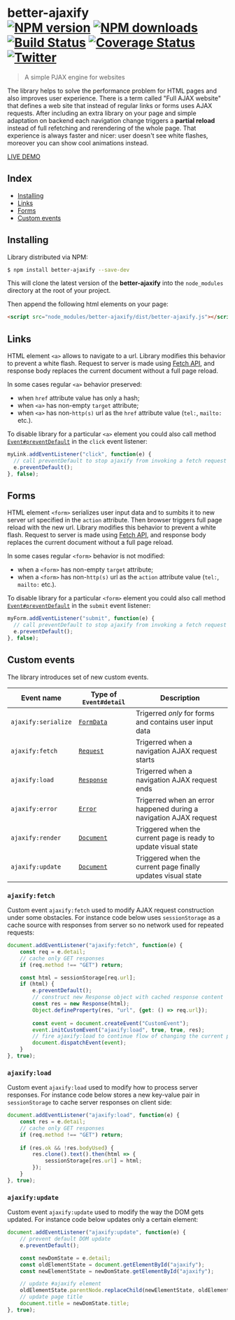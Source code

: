 # better-ajaxify<br>[![NPM version][npm-version]][npm-url] [![NPM downloads][npm-downloads]][npm-url] [![Build Status][status-image]][status-url] [![Coverage Status][coveralls-image]][coveralls-url] [![Twitter][twitter-follow]][twitter-url]
> A simple PJAX engine for websites

The library helps to solve the performance problem for HTML pages and also improves user experience. There is a term called "Full AJAX website" that defines a web site that instead of regular links or forms uses AJAX requests. After including an extra library on your page and simple adaptation on backend each navigation change triggers a **partial reload** instead of full refetching and rerendering of the whole page. That experience is always faster and nicer: user doesn't see white flashes, moreover you can show cool animations instead.

[LIVE DEMO](http://chemerisuk.github.io/better-ajaxify/)

## Index

<!-- MarkdownTOC levels="2" autolink="true" -->

- [Installing](#installing)
- [Links](#links)
- [Forms](#forms)
- [Custom events](#custom-events)

<!-- /MarkdownTOC -->

## Installing
Library distributed via NPM:

```sh
$ npm install better-ajaxify --save-dev
```

This will clone the latest version of the __better-ajaxify__ into the `node_modules` directory at the root of your project.

Then append the following html elements on your page:

```html
<script src="node_modules/better-ajaxify/dist/better-ajaxify.js"></script>
```

## Links
HTML element <code>&lt;a&gt;</code> allows to navigate to a url. Library modifies this behavior to prevent a white flash. Request to server is made using <a href="https://developer.mozilla.org/en-US/docs/Web/API/Fetch_API" target="_blank">Fetch API</a>, and response body replaces the current document without a full page reload.

In some cases regular <code>&lt;a&gt;</code> behavior preserved:

* when <code>href</code> attribute value has only a hash;</li>
* when <code>&lt;a&gt;</code> has non-empty <code>target</code> attribute;</li>
* when <code>&lt;a&gt;</code> has non-<code>http(s)</code> url as the <code>href</code> attribute value (<code>tel:</code>, <code>mailto:</code> etc.).

To disable library for a particular <code>&lt;a&gt;</code> element you could also call method <a href="https://developer.mozilla.org/en-US/docs/Web/API/Event/preventDefault" target="_blank"><code>Event#preventDefault</code></a> in the <code>click</code> event listener:

```js
myLink.addEventListener("click", function(e) {
  // call preventDefault to stop ajaxify from invoking a fetch request
  e.preventDefault();
}, false);
```

## Forms
HTML element <code>&lt;form&gt;</code> serializes user input data and to sumbits it to new server url specified in the <code>action</code> attribute. Then browser triggers full page reload with the new url. Library modifies this behavior to prevent a white flash. Request to server is made using <a href="https://developer.mozilla.org/en-US/docs/Web/API/Fetch_API" target="_blank">Fetch API</a>, and response body replaces the current document without a full page reload.

In some cases regular <code>&lt;form&gt;</code> behavior is not modified:

* when a <code>&lt;form&gt;</code> has non-empty <code>target</code> attribute;
* when a <code>&lt;form&gt;</code> has non-<code>http(s)</code> url as the <code>action</code> attribute value (<code>tel:</code>, <code>mailto:</code> etc.).
        
To disable library for a particular <code>&lt;form&gt;</code> element you could also call method <a href="https://developer.mozilla.org/en-US/docs/Web/API/Event/preventDefault" target="_blank"><code>Event#preventDefault</code></a> in the <code>submit</code> event listener:

```js
myForm.addEventListener("submit", function(e) {
  // call preventDefault to stop ajaxify from invoking a fetch request
  e.preventDefault();
}, false);
```

## Custom events
The library introduces set of new custom events.

| Event name | Type of `Event#detail` | Description |
| ---------- | --------- | ----------- |
| `ajaxify:serialize` | [`FormData`](https://developer.mozilla.org/en-US/docs/Web/API/FormData) | Trigerred _only_ for forms and contains user input data |
| `ajaxify:fetch` | [`Request`](https://developer.mozilla.org/en-US/docs/Web/API/Request) | Trigerred when a navigation AJAX request starts |
| `ajaxify:load` | [`Response`](https://developer.mozilla.org/en-US/docs/Web/API/Response) | Trigerred when a navigation AJAX request ends |
| `ajaxify:error` | [`Error`](https://developer.mozilla.org/en-US/docs/Web/JavaScript/Reference/Global_Objects/Error) | Trigerred when an error happened during a navigation AJAX request |
| `ajaxify:render` | [`Document`](https://developer.mozilla.org/en-US/docs/Web/API/Document) | Triggered when the current page is ready to update visual state |
| `ajaxify:update` | [`Document`](https://developer.mozilla.org/en-US/docs/Web/API/Document) | Triggered when the current page finally updates visual state |

### `ajaxify:fetch`
Custom event `ajaxify:fetch` used to modify AJAX request construction under some obstacles. For instance code below uses `sessionStorage` as a cache source with responses from server so no network used for repeated requests:

```js
document.addEventListener("ajaxify:fetch", function(e) {
    const req = e.detail;
    // cache only GET responses
    if (req.method !== "GET") return;

    const html = sessionStorage[req.url];
    if (html) {
        e.preventDefault();
        // construct new Response object with cached response content
        const res = new Response(html);
        Object.defineProperty(res, "url", {get: () => req.url});
        
        const event = document.createEvent("CustomEvent");
        event.initCustomEvent("ajaxify:load", true, true, res);
        // fire ajaxify:load to continue flow of changing the current page state
        document.dispatchEvent(event);
    }
}, true);
```

### `ajaxify:load`
Custom event `ajaxify:load` used to modify how to process server responses. For instance code below stores a new key-value pair in `sessionStorage` to cache server responses on client side:

```js
document.addEventListener("ajaxify:load", function(e) {
    const res = e.detail;
    // cache only GET responses
    if (req.method !== "GET") return;
    
    if (res.ok && !res.bodyUsed) {
        res.clone().text().then(html => {
            sessionStorage[res.url] = html;
        });
    }
}, true);
```

### `ajaxify:update`
Custom event `ajaxify:update` used to modify the way the DOM gets updated. For instance code below updates only a certain element:

```js
document.addEventListener("ajaxify:update", function(e) {
    // prevent default DOM update
    e.preventDefault();

    const newDomState = e.detail;
    const oldElementState = document.getElementById("ajaxify");
    const newElementState = newDomState.getElementById("ajaxify");

    // update #ajaxify element
    oldElementState.parentNode.replaceChild(newElementState, oldElementState);
    // update page title
    document.title = newDomState.title;
}, true);
```

[status-url]: https://github.com/chemerisuk/better-ajaxify/actions
[status-image]: https://github.com/chemerisuk/better-ajaxify/workflows/Node.js%20CI/badge.svg?branch=master

[coveralls-url]: https://coveralls.io/r/chemerisuk/better-ajaxify
[coveralls-image]: http://img.shields.io/coveralls/chemerisuk/better-ajaxify/master.svg

[npm-url]: https://www.npmjs.com/package/better-ajaxify
[npm-version]: https://img.shields.io/npm/v/better-ajaxify.svg
[npm-downloads]: https://img.shields.io/npm/dt/better-ajaxify.svg

[twitter-url]: https://twitter.com/chemerisuk
[twitter-follow]: https://img.shields.io/twitter/follow/chemerisuk.svg?style=social&label=Follow%20me

